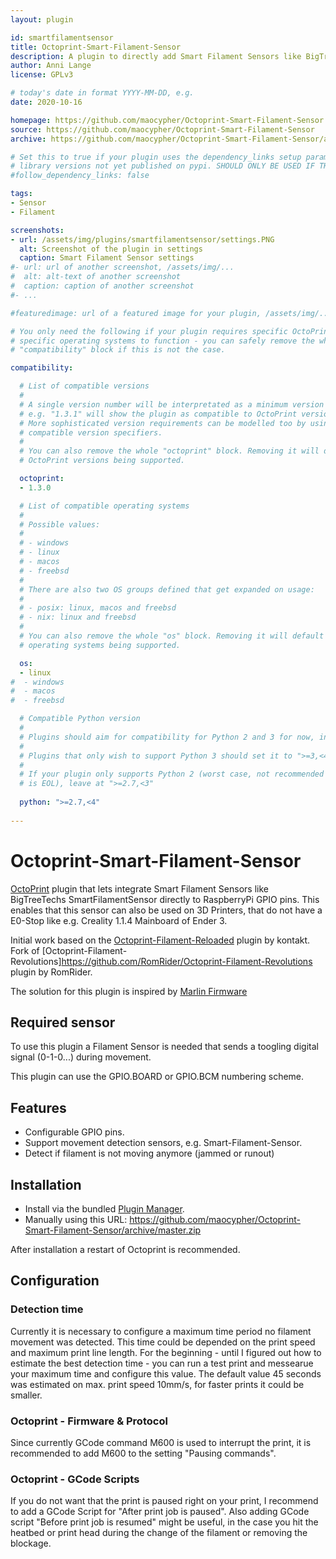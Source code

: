 ```yaml
---
layout: plugin

id: smartfilamentsensor
title: Octoprint-Smart-Filament-Sensor
description: A plugin to directly add Smart Filament Sensors like BigTreeTech Smart Filament Sensor to Octoprint.
author: Anni Lange
license: GPLv3

# today's date in format YYYY-MM-DD, e.g.
date: 2020-10-16

homepage: https://github.com/maocypher/Octoprint-Smart-Filament-Sensor
source: https://github.com/maocypher/Octoprint-Smart-Filament-Sensor
archive: https://github.com/maocypher/Octoprint-Smart-Filament-Sensor/archive/master.zip

# Set this to true if your plugin uses the dependency_links setup parameter to include
# library versions not yet published on pypi. SHOULD ONLY BE USED IF THERE IS NO OTHER OPTION!
#follow_dependency_links: false

tags:
- Sensor
- Filament

screenshots:
- url: /assets/img/plugins/smartfilamentsensor/settings.PNG
  alt: Screenshot of the plugin in settings
  caption: Smart Filament Sensor settings
#- url: url of another screenshot, /assets/img/...
#  alt: alt-text of another screenshot
#  caption: caption of another screenshot
#- ...

#featuredimage: url of a featured image for your plugin, /assets/img/...

# You only need the following if your plugin requires specific OctoPrint versions or
# specific operating systems to function - you can safely remove the whole
# "compatibility" block if this is not the case.

compatibility:

  # List of compatible versions
  #
  # A single version number will be interpretated as a minimum version requirement,
  # e.g. "1.3.1" will show the plugin as compatible to OctoPrint versions 1.3.1 and up.
  # More sophisticated version requirements can be modelled too by using PEP440
  # compatible version specifiers.
  #
  # You can also remove the whole "octoprint" block. Removing it will default to all
  # OctoPrint versions being supported.

  octoprint:
  - 1.3.0

  # List of compatible operating systems
  #
  # Possible values:
  #
  # - windows
  # - linux
  # - macos
  # - freebsd
  #
  # There are also two OS groups defined that get expanded on usage:
  #
  # - posix: linux, macos and freebsd
  # - nix: linux and freebsd
  #
  # You can also remove the whole "os" block. Removing it will default to all
  # operating systems being supported.

  os:
  - linux
#  - windows
#  - macos
#  - freebsd

  # Compatible Python version
  #
  # Plugins should aim for compatibility for Python 2 and 3 for now, in which case the value should be ">=2.7,<4".
  #
  # Plugins that only wish to support Python 3 should set it to ">=3,<4". 
  #
  # If your plugin only supports Python 2 (worst case, not recommended for newly developed plugins since Python 2
  # is EOL), leave at ">=2.7,<3"
      
  python: ">=2.7,<4"
      
---
```


# Octoprint-Smart-Filament-Sensor

[OctoPrint](http://octoprint.org/) plugin that lets integrate Smart Filament Sensors like BigTreeTechs SmartFilamentSensor directly to RaspberryPi GPIO pins. This enables that this sensor can also be used on 3D Printers, that do not have a E0-Stop like e.g. Creality 1.1.4 Mainboard of Ender 3.

Initial work based on the [Octoprint-Filament-Reloaded](https://github.com/kontakt/Octoprint-Filament-Reloaded) plugin by kontakt.
Fork of [Octoprint-Filament-Revolutions]https://github.com/RomRider/Octoprint-Filament-Revolutions plugin by RomRider.

The solution for this plugin is inspired by [Marlin Firmware](https://github.com/MarlinFirmware/Marlin)

## Required sensor

To use this plugin a Filament Sensor is needed that sends a toogling digital signal (0-1-0...) during movement.

This plugin can use the GPIO.BOARD or GPIO.BCM numbering scheme.

## Features

* Configurable GPIO pins.
* Support movement detection sensors, e.g. Smart-Filament-Sensor.
* Detect if filament is not moving anymore (jammed or runout)

## Installation

* Install via the bundled [Plugin Manager](https://github.com/foosel/OctoPrint/wiki/Plugin:-Plugin-Manager).
* Manually using this URL: https://github.com/maocypher/Octoprint-Smart-Filament-Sensor/archive/master.zip

After installation a restart of Octoprint is recommended.

## Configuration
### Detection time
Currently it is necessary to configure a maximum time period no filament movement was detected. This time could be depended on the print speed and maximum print line length. For the beginning - until I figured out how to estimate the best detection time - you can run a test print and messearue your maximum time and configure this value.
The default value 45 seconds was estimated on max. print speed 10mm/s, for faster prints it could be smaller.

### Octoprint - Firmware & Protocol
Since currently GCode command M600 is used to interrupt the print, it is recommended to add M600 to the setting "Pausing commands".

### Octoprint - GCode Scripts
If you do not want that the print is paused right on your print, I recommend to add a GCode Script for "After print job is paused". Also adding GCode script "Before print job is resumed" might be useful, in the case you hit the heatbed or print head during the change of the filament or removing the blockage.
